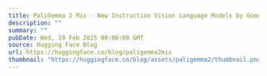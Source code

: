 ```yaml
---
title: PaliGemma 2 Mix - New Instruction Vision Language Models by Google
description: ""
summary: ""
pubDate: Wed, 19 Feb 2025 00:00:00 GMT
source: Hugging Face Blog
url: https://huggingface.co/blog/paligemma2mix
thumbnail: "https://huggingface.co/blog/assets/paligemma2/thumbnail.png"
---
```


